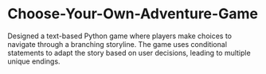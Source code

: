 # Choose-Your-Own-Adventure-Game
Designed a text-based Python game where players make choices to navigate through a branching storyline. The game uses conditional statements to adapt the story based on user decisions, leading to multiple unique endings.
